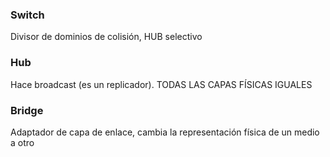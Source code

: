 ### Switch

Divisor de dominios de colisión, HUB selectivo

### Hub

Hace broadcast (es un replicador). TODAS LAS CAPAS FÍSICAS IGUALES

### Bridge

Adaptador de capa de enlace, cambia la representación física de un medio a otro
